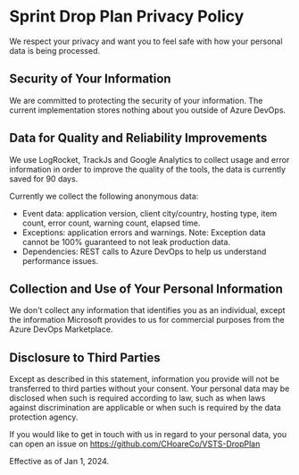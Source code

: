 # Sprint Drop Plan Privacy Policy #
We respect your privacy and want you to feel safe with how your personal data is being processed. 

## Security of Your Information ##
We are committed to protecting the security of your information. The current implementation stores nothing about you outside of Azure DevOps. 

## Data for Quality and Reliability Improvements ##
We use LogRocket, TrackJs and Google Analytics to collect usage and error information in order to improve the quality of the tools, the data is currently saved for 90 days.

Currently we collect the following anonymous data:

* Event data: application version, client city/country, hosting type, item count, error count, warning count, elapsed time.
* Exceptions: application errors and warnings. Note: Exception data cannot be 100% guaranteed to not leak production data.
* Dependencies: REST calls to Azure DevOps to help us understand performance issues.

## Collection and Use of Your Personal Information ##
We don't collect any information that identifies you as an individual, except the information Microsoft provides to us for commercial purposes from the Azure DevOps Marketplace. 

## Disclosure to Third Parties ##
Except as described in this statement, information you provide will not be transferred to third parties without your consent. Your personal data may be disclosed when such is required according to law, such as when laws against discrimination are applicable or when such is required by the data protection agency.

If you would like to get in touch with us in regard to your personal data, you can open an issue on https://github.com/CHoareCo/VSTS-DropPlan

Effective as of Jan 1, 2024.